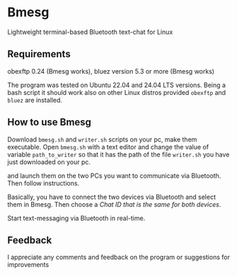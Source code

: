 # Bmesg
Lightweight terminal-based Bluetooth text-chat for Linux 
## Requirements
obexftp 0.24 (Bmesg works), 
bluez version 5.3 or more (Bmesg works)

The program was tested on Ubuntu 22.04 and 24.04 LTS versions. Being a bash script it should work also on other Linux distros provided `obexftp` and `bluez` are installed.
## How to use Bmesg
Download `bmesg.sh` and `writer.sh` scripts on your pc, make them executable. Open `bmesg.sh` with a text editor and change the value of variable `path_to_writer` so that it has the path of the file `writer.sh` you have just downloaded on your pc.

and launch them on the two PCs you want to communicate via Bluetooth. Then follow instructions.

Basically, you have to connect the two devices via Bluetooth and select them in Bmesg. Then choose a *Chat ID that is the same for both devices*.

Start text-messaging via Bluetooth in real-time.
## Feedback
I appreciate any comments and feedback on the program or suggestions for improvements
